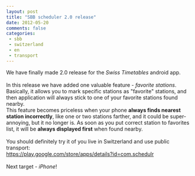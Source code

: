 ```yaml
---
layout: post
title: "SBB scheduler 2.0 release"
date: 2012-05-20
comments: false
categories:
 - sbb
 - switzerland
 - en
 - transport
---
```



We have finally made 2.0 release for the <i>Swiss Timetables</i> android app.<br /><br />In this release we have added one valuable feature - <i>favorite stations</i>. Basically, it allows you to mark specific stations as "favorite" stations, and then application will always stick to one of your favorite stations found nearby.<br />This feature becomes priceless when your phone <b>always finds nearest station incorrectly</b>, like one or two stations farther, and it could be super-annoying, but it no longer is. As soon as you put correct station to favorites list, it will be <b>always displayed first</b> when found nearby.<br /><br />You should&nbsp;definitely&nbsp;try it of you live in Switzerland and use public transport:<br /><a href="https://play.google.com/store/apps/details?id=com.schedulr">https://play.google.com/store/apps/details?id=com.schedulr</a><br /><br />Next target - <i>iPhone</i>!</div>

